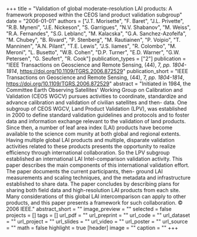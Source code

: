 +++
title = "Validation of global moderate-resolution LAI products: A framework proposed within the CEOS land product validation subgroup"
date = "2006-01-01"
authors = ["J.T. Morisette", "F. Baret", "J.L. Privette", "R.B. Myneni", "J.E. Nickeson", "S. Garrigues", "N.V. Shabanov", "M. Weiss", "R.A. Fernandes", "S.G. Leblanc", "M. Kalacska", "G.A. Sanchez-Azofeifa", "M. Chubey", "B. Rivard", "P. Stenberg", "M. Rautiainen", "P. Voipio", "T. Manninen", "A.N. Pilant", "T.E. Lewis", "J.S. Iiames", "R. Colombo", "M. Meroni", "L. Busetto", "W.B. Cohen", "D.P. Turner", "E.D. Warner", "G.W. Petersen", "G. Seufert", "R. Cook"]
publication_types = ["2"]
publication = "IEEE Transactions on Geoscience and Remote Sensing, (44), 7, _pp. 1804-1814_, https://doi.org/10.1109/TGRS.2006.872529"
publication_short = "IEEE Transactions on Geoscience and Remote Sensing, (44), 7, _pp. 1804-1814_, https://doi.org/10.1109/TGRS.2006.872529"
abstract = "Initiated in 1984, the Committee Earth Observing Satellites' Working Group on Calibration and Validation (CEOS WGCV) pursues activities to coordinate, standardize and advance calibration and validation of civilian satellites and then- data. One subgroup of CEOS WGCV, Land Product Validation (LPV), was established in 2000 to define standard validation guidelines and protocols and to foster data and information exchange relevant to the validation of land products. Since then, a number of leaf area index (LAI) products have become available to the science com munity at both global and regional extents. Having multiple global LAI products and multiple, disparate validation activities related to these products presents the opportunity to realize efficiency through international collaboration. So the LPV subgroup established an international LAI Intel-comparison validation activity. This paper describes the main components of this international validation effort. The paper documents the current participants, then- ground LAI measurements and scaling techniques, and the metadata and infrastructure established to share data. The paper concludes by describing plans for sharing both field data and high-resolution LAI products from each site. Many considerations of this global LAI intercomparison can apply to other products, and this paper presents a framework for such collaboration. © 2006 IEEE."
abstract_short = ""
image_preview = ""
selected = false
projects = []
tags = []
url_pdf = ""
url_preprint = ""
url_code = ""
url_dataset = ""
url_project = ""
url_slides = ""
url_video = ""
url_poster = ""
url_source = ""
math = false
highlight = true
[header]
image = ""
caption = ""
+++
